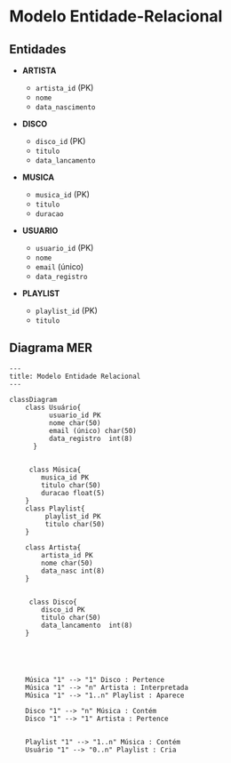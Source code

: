 # Modelo Entidade-Relacional

## Entidades

- **ARTISTA**
  - `artista_id` (PK)
  - `nome`
  - `data_nascimento`

- **DISCO**
  - `disco_id` (PK)
  - `titulo`
  - `data_lancamento`
  

- **MUSICA**
  - `musica_id` (PK)
  - `titulo`
  - `duracao`
  

- **USUARIO**
  - `usuario_id` (PK)
  - `nome`
  - `email` (único)
  - `data_registro`

- **PLAYLIST**
  - `playlist_id` (PK)
  - `titulo`
 
## Diagrama MER

```mermaid
---
title: Modelo Entidade Relacional
---

classDiagram
    class Usuário{
          usuario_id PK
          nome char(50)          
          email (único) char(50)  
          data_registro  int(8)
      }

   
     class Música{
        musica_id PK
        titulo char(50)
        duracao float(5)
    }
    class Playlist{
         playlist_id PK
         titulo char(50)
    }
   
    class Artista{
        artista_id PK
        nome char(50)
        data_nasc int(8)
    }
     
    
     class Disco{
        disco_id PK     
        titulo char(50)
        data_lancamento  int(8)
    }
     

     


    Música "1" --> "1" Disco : Pertence
    Música "1" --> "n" Artista : Interpretada
    Música "1" --> "1..n" Playlist : Aparece

    Disco "1" --> "n" Música : Contém 
    Disco "1" --> "1" Artista : Pertence

    
    Playlist "1" --> "1..n" Música : Contém
    Usuário "1" --> "0..n" Playlist : Cria
    








``` 
